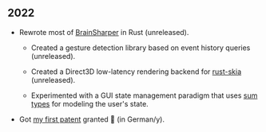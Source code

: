 ## 2022

- Rewrote most of [BrainSharper](https://www.brainsharper.com) in Rust (unreleased).

	- Created a gesture detection library based on event history queries (unreleased).

	- Created a Direct3D low-latency rendering backend for [rust-skia](https://github.com/rust-skia/rust-skia) (unreleased).

	- Experimented with a GUI state management paradigm that uses [sum types](https://en.wikipedia.org/wiki/Tagged_union) for modeling the user's state.

- Got [my first patent](https://register.dpma.de/DPMAregister/pat/PatSchrifteneinsicht?docId=DE102018116701A1&page=1&dpi=300&lang=de) granted 🎉 (in German/y).
